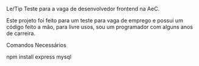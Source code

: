 Le/Tip
Teste para a vaga de desenvolvedor frontend na AeC.


Este projeto foi feito para um teste para vaga de emprego e possui um código feito a mão, para livre usos, sou um programador com alguns anos de carreira.    

Comandos Necessários

npm install express mysql




